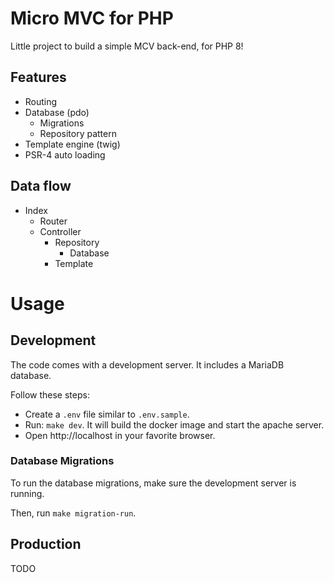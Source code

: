 # Micro MVC for PHP

Little project to build a simple MCV back-end, for PHP 8!

## Features

- Routing
- Database (pdo)
  - Migrations
  - Repository pattern
- Template engine (twig)
- PSR-4 auto loading

## Data flow

- Index
  - Router
  - Controller
    - Repository
      - Database
    - Template

# Usage

## Development

The code comes with a development server. It includes a MariaDB database. 

Follow these steps:
- Create a `.env` file similar to `.env.sample`.
- Run: `make dev`. It will build the docker image and start the apache server.
- Open http://localhost in your favorite browser.

### Database Migrations

To run the database migrations, make sure the development server is running.

Then, run `make migration-run`.

## Production

TODO